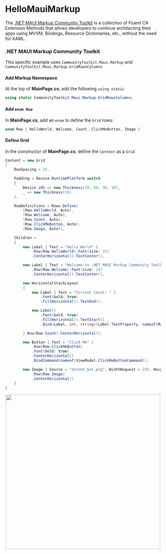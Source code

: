 # HelloMauiMarkup
The [.NET MAUI Markup Community Toolkit](https://github.com/communitytoolkit/maui.markup) is a collection of Fluent C# Extension Methods that allows developers to continue architecting their apps using MVVM, Bindings, Resource Dictionaries, etc., without the need for XAML.

### .NET MAUI Markup Community Toolkit

This specific example uses `CommunityToolkit.Maui.Markup` and `CommunityToolkit.Maui.Markup.GridRowsColumns` 

#### Add Markup Namespace

At the top of **MainPage.cs**, add the following `using static`

```cs
using static CommunityToolkit.Maui.Markup.GridRowsColumns;
```

#### Add `enum Row`

In **MainPage.cs**, add an `enum` to define the `Grid` rows:

```cs
enum Row { HelloWorld, Welcome, Count, ClickMeButton, Image }
```

#### Define Grid

In the constructor of **MainPage.cs**, define the `Content` as a `Grid`

```cs
Content = new Grid
{
    RowSpacing = 25,

    Padding = Device.RuntimePlatform switch
    {
        Device.iOS => new Thickness(30, 60, 30, 30),
        _ => new Thickness(30)
    },

    RowDefinitions = Rows.Define(
        (Row.HelloWorld, Auto),
        (Row.Welcome, Auto),
        (Row.Count, Auto),
        (Row.ClickMeButton, Auto),
        (Row.Image, Auto)),

    Children =
    {
        new Label { Text = "Hello World" }
            .Row(Row.HelloWorld).Font(size: 32)
            .CenterHorizontal().TextCenter(),

        new Label { Text = "Welcome to .NET MAUI Markup Community Toolkit Sample" }
            .Row(Row.Welcome).Font(size: 18)
            .CenterHorizontal().TextCenter(),

        new HorizontalStackLayout
        {
            new Label { Text = "Current Count: " }
                .Font(bold: true)
                .FillHorizontal().TextEnd(),

            new Label()
                .Font(bold: true)
                .FillHorizontal().TextStart()
                .Bind<Label, int, string>(Label.TextProperty, nameof(MainViewModel.ClickCount), convert: count => count.ToString())

        }.Row(Row.Count).CenterHorizontal(),

        new Button { Text = "Click Me" }
            .Row(Row.ClickMeButton)
            .Font(bold: true)
            .CenterHorizontal()
            .BindCommand(nameof(ViewModel.ClickMeButtonCommand)),

        new Image { Source = "dotnet_bot.png", WidthRequest = 250, HeightRequest = 310 }
            .Row(Row.Image)
            .CenterHorizontal()
    }
}
```


<p align="center">
 <img src="https://user-images.githubusercontent.com/13558917/137029038-3005f59f-8726-4462-a1e7-c54d5e897805.png" width="500" />
</p>


